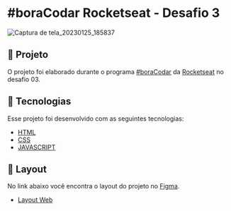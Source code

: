 # #boraCodar Rocketseat - Desafio 3
![Captura de tela_20230125_185837](https://user-images.githubusercontent.com/37487013/214701501-fbca6a67-b956-4a3f-a571-0d4cfa53a6aa.png)



## :scroll:  Projeto

O projeto foi elaborado durante o programa [#boraCodar](https://boracodar.dev/) da [Rocketseat](https://app.rocketseat.com.br/) no desafio 03.
## 🚀 Tecnologias

Esse projeto foi desenvolvido com as seguintes tecnologias:

- [HTML](https://developer.mozilla.org/pt-BR/docs/Web/HTML)
- [CSS](https://developer.mozilla.org/pt-BR/docs/Web/CSS)
- [JAVASCRIPT](https://developer.mozilla.org/pt-BR/docs/Web/JavaScript)


## 🔖 Layout

No link abaixo você encontra o layout do projeto no [Figma](http://figma.com/).

- [Layout Web](https://www.figma.com/community/file/1197534710257750520)
